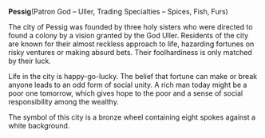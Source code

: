 **Pessig**\(Patron God – Uller, Trading Specialties – Spices, Fish, Furs\)

The city of Pessig was founded by three holy sisters who were directed to found a colony by a vision granted by the God Uller. Residents of the city are known for their almost reckless approach to life, hazarding fortunes on risky ventures or making absurd bets. Their foolhardiness is only matched by their luck.

Life in the city is happy-go-lucky. The belief that fortune can make or break anyone leads to an odd form of social unity. A rich man today might be a poor one tomorrow, which gives hope to the poor and a sense of social responsibility among the wealthy.

The symbol of this city is a bronze wheel containing eight spokes against a white background.

